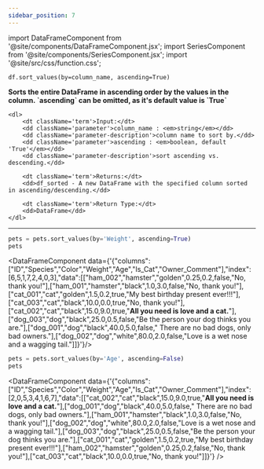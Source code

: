 ```yaml
---
sidebar_position: 7
---
```


import DataFrameComponent from '@site/components/DataFrameComponent.jsx';
import SeriesComponent from '@site/components/SeriesComponent.jsx';
import '@site/src/css/function.css';

<code>df.sort_values(by=column_name, ascending=True)</code>

<div className='base'>
    <p><strong>Sorts the entire DataFrame in ascending order by the values in the column. `ascending` can be omitted, as it's default value is `True`</strong></p>
    
    <dl>
        <dt className='term'>Input:</dt>
        <dd className='parameter'>column_name : <em>string</em></dd>
        <dd className='parameter-description'>column name to sort by.</dd>
        <dd className='parameter'>ascending : <em>boolean, default 'True'</em></dd>
        <dd className='parameter-description'>sort ascending vs. descending.</dd>

        <dt className='term'>Returns:</dt>
        <dd>df_sorted - A new DataFrame with the specified column sorted in ascending/descending.</dd>

        <dt className='term'>Return Type:</dt>
        <dd>DataFrame</dd>
    </dl>
</div>

---

```python
pets = pets.sort_values(by='Weight', ascending=True)
pets
```

<DataFrameComponent data={'{"columns":["ID","Species","Color","Weight","Age","Is_Cat","Owner_Comment"],"index":[6,5,1,7,2,4,0,3],"data":[["ham_002","hamster","golden",0.25,0.2,false,"No, thank you!"],["ham_001","hamster","black",1.0,3.0,false,"No, thank you!"],["cat_001","cat","golden",1.5,0.2,true,"My best birthday present ever!!!"],["cat_003","cat","black",10.0,0.0,true,"No, thank you!"],["cat_002","cat","black",15.0,9.0,true,"****All you need is love and a cat.****"],["dog_003","dog","black",25.0,0.5,false,"Be the person your dog thinks you are."],["dog_001","dog","black",40.0,5.0,false,"      There are no bad dogs, only bad owners."],["dog_002","dog","white",80.0,2.0,false,"Love is a wet nose and a wagging tail."]]}'}/>

```python
pets = pets.sort_values(by='Age', ascending=False)
pets
```

<DataFrameComponent data={'{"columns":["ID","Species","Color","Weight","Age","Is_Cat","Owner_Comment"],"index":[2,0,5,3,4,1,6,7],"data":[["cat_002","cat","black",15.0,9.0,true,"****All you need is love and a cat.****"],["dog_001","dog","black",40.0,5.0,false,"      There are no bad dogs, only bad owners."],["ham_001","hamster","black",1.0,3.0,false,"No, thank you!"],["dog_002","dog","white",80.0,2.0,false,"Love is a wet nose and a wagging tail."],["dog_003","dog","black",25.0,0.5,false,"Be the person your dog thinks you are."],["cat_001","cat","golden",1.5,0.2,true,"My best birthday present ever!!!"],["ham_002","hamster","golden",0.25,0.2,false,"No, thank you!"],["cat_003","cat","black",10.0,0.0,true,"No, thank you!"]]}'} />